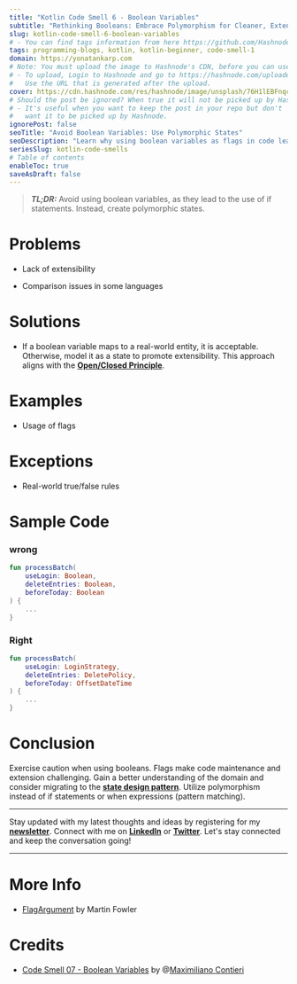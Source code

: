 ```yaml
---
title: "Kotlin Code Smell 6 - Boolean Variables"
subtitle: "Rethinking Booleans: Embrace Polymorphism for Cleaner, Extendable Code"
slug: kotlin-code-smell-6-boolean-variables
# - You can find tags information from here https://github.com/Hashnode/support/blob/main/misc/tags.json
tags: programming-blogs, kotlin, kotlin-beginner, code-smell-1
domain: https://yonatankarp.com
# Note: You must upload the image to Hashnode's CDN, before you can use it here.
# - To upload, Login to Hashnode and go to https://hashnode.com/uploader
#   Use the URL that is generated after the upload.
cover: https://cdn.hashnode.com/res/hashnode/image/unsplash/76H1lEBFnqc/upload/v1669914752587/o85ecKiUs.jpeg
# Should the post be ignored? When true it will not be picked up by Hashnode.
# - It's useful when you want to keep the post in your repo but don't
#   want it to be picked up by Hashnode.
ignorePost: false
seoTitle: "Avoid Boolean Variables: Use Polymorphic States"
seoDescription: "Learn why using boolean variables as flags in code leads to issues and how to improve extensibility with polymorphic states."
seriesSlug: kotlin-code-smells
# Table of contents
enableToc: true
saveAsDraft: false
---
```


> ***TL;DR:*** Avoid using boolean variables, as they lead to the use of if statements. Instead, create polymorphic states.

# Problems

* Lack of extensibility
    
* Comparison issues in some languages
    

# Solutions

* If a boolean variable maps to a real-world entity, it is acceptable. Otherwise, model it as a state to promote extensibility. This approach aligns with the [**Open/Closed Principle**](https://en.wikipedia.org/wiki/Open%E2%80%93closed_principle).
    

# Examples

* Usage of flags
    

# Exceptions

* Real-world true/false rules
    

# Sample Code

### wrong

```kotlin
fun processBatch(
    useLogin: Boolean,
    deleteEntries: Boolean,
    beforeToday: Boolean
) {
    ...
}
```

### Right

```kotlin
fun processBatch(
    useLogin: LoginStrategy,
    deleteEntries: DeletePolicy,
    beforeToday: OffsetDateTime
) {
    ...
}
```

# Conclusion

Exercise caution when using booleans. Flags make code maintenance and extension challenging. Gain a better understanding of the domain and consider migrating to the [**state design pattern**](https://en.wikipedia.org/wiki/State_pattern). Utilize polymorphism instead of if statements or when expressions (pattern matching).

---

Stay updated with my latest thoughts and ideas by registering for my [**newsletter**](https://yonatankarp.com/newsletter). Connect with me on [**LinkedIn**](https://www.linkedin.com/in/yonatankarp/) or [**Twitter**](https://twitter.com/yonatan_karp). Let's stay connected and keep the conversation going!

---

# More Info

* [FlagArgument](https://martinfowler.com/bliki/FlagArgument.html) by Martin Fowler
    

# Credits

* [Code Smell 07 - Boolean Variables](https://maximilianocontieri.com/code-smell-07-boolean-variables) by @[Maximiliano Contieri](@mcsee)

